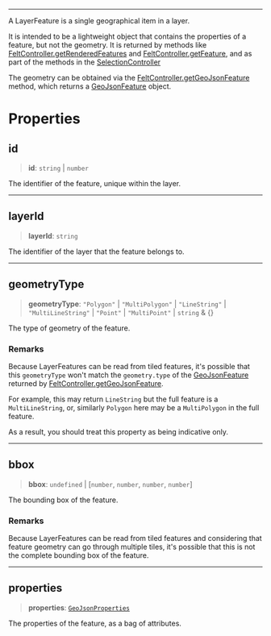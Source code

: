 ***

A LayerFeature is a single geographical item in a layer.

It is intended to be a lightweight object that contains the properties of a
feature, but not the geometry. It is returned by methods like
[FeltController.getRenderedFeatures](LayersController.md#getrenderedfeatures) and [FeltController.getFeature](LayersController.md#getfeature),
and as part of the methods in the [SelectionController](../Selection/SelectionController.md)

The geometry can be obtained via the [FeltController.getGeoJsonFeature](LayersController.md#getgeojsonfeature)
method, which returns a [GeoJsonFeature](../Shared/GeoJsonFeature.md) object.

# Properties

## id

> **id**: `string` | `number`

The identifier of the feature, unique within the layer.

***

## layerId

> **layerId**: `string`

The identifier of the layer that the feature belongs to.

***

## geometryType

> **geometryType**: `"Polygon"` | `"MultiPolygon"` | `"LineString"` | `"MultiLineString"` | `"Point"` | `"MultiPoint"` | `string` & \{}

The type of geometry of the feature.

### Remarks

Because LayerFeatures can be read from tiled features, it's
possible that this `geometryType` won't match the `geometry.type` of the
[GeoJsonFeature](../Shared/GeoJsonFeature.md) returned by [FeltController.getGeoJsonFeature](LayersController.md#getgeojsonfeature).

For example, this may return `LineString` but the full feature is a `MultiLineString`,
or, similarly `Polygon` here may be a `MultiPolygon` in the full feature.

As a result, you should treat this property as being indicative only.

***

## bbox

> **bbox**: `undefined` | \[`number`, `number`, `number`, `number`]

The bounding box of the feature.

### Remarks

Because LayerFeatures can be read from tiled features and considering
that feature geometry can go through multiple tiles, it's possible that this
is not the complete bounding box of the feature.

***

## properties

> **properties**: [`GeoJsonProperties`](../Shared/GeoJsonProperties.md)

The properties of the feature, as a bag of attributes.
